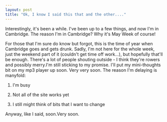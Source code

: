 ```yaml
---
layout: post
title: "Ok, I know I said this that and the other...."
---
```

Interestingly, it's been a while. I've been up to a few things, and now I'm in
Cambridge. The reason I'm in Cambridge? Why it's May Week of course!

For those that I'm sure do know but forgot, this is the time of year when
Cambridge goes and gets drunk. Sadly, I'm not here for the whole week, just
the weekend part of it (couldn't get time off work...), but hopefully that'll
be enough. There's a lot of people shouting outside - I think they're rowers
and possibly merry.I'm still sticking to my promise. I'll put my mini-thoughts
bit on my mp3 player up soon. Very very soon. The reason I'm delaying is
manyfold:

  1. I'm busy

  2. Not all of the site works yet

  3. I still might think of bits that I want to change

Anyway, like I said, soon.Very soon.
